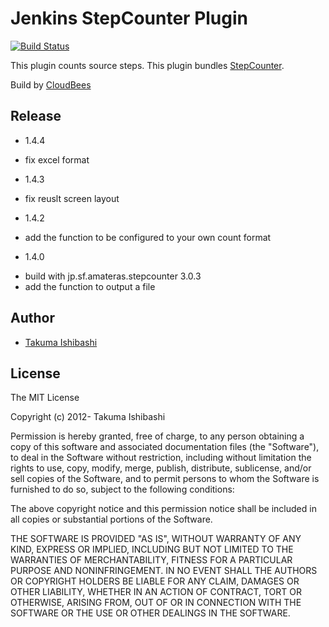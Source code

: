 Jenkins StepCounter Plugin
=======================================
[![Build Status](https://jenkins.ci.cloudbees.com/job/plugins/job/stepcounter-plugin/badge/icon)](https://jenkins.ci.cloudbees.com/job/plugins/job/stepcounter-plugin/)

This plugin counts source steps.
This plugin bundles [StepCounter](https://github.com/takezoe/stepcounter).

Build by [CloudBees](https://jenkins.ci.cloudbees.com/job/plugins/job/stepcounter-plugin/)

Release
---------------
* 1.4.4
 - fix excel format
* 1.4.3
 - fix reuslt screen layout
* 1.4.2
 - add the function to be configured to your own count format
* 1.4.0
 - build with jp.sf.amateras.stepcounter 3.0.3
 - add the function to output a file

Author
---------------
* [Takuma Ishibashi](https://github.com/takuma02141978)

License
---------------
The MIT License

Copyright (c) 2012- Takuma Ishibashi

Permission is hereby granted, free of charge, to any person obtaining a copy
of this software and associated documentation files (the "Software"), to deal
in the Software without restriction, including without limitation the rights
to use, copy, modify, merge, publish, distribute, sublicense, and/or sell
copies of the Software, and to permit persons to whom the Software is
furnished to do so, subject to the following conditions:

The above copyright notice and this permission notice shall be included in
all copies or substantial portions of the Software.

THE SOFTWARE IS PROVIDED "AS IS", WITHOUT WARRANTY OF ANY KIND, EXPRESS OR
IMPLIED, INCLUDING BUT NOT LIMITED TO THE WARRANTIES OF MERCHANTABILITY,
FITNESS FOR A PARTICULAR PURPOSE AND NONINFRINGEMENT. IN NO EVENT SHALL THE
AUTHORS OR COPYRIGHT HOLDERS BE LIABLE FOR ANY CLAIM, DAMAGES OR OTHER
LIABILITY, WHETHER IN AN ACTION OF CONTRACT, TORT OR OTHERWISE, ARISING FROM,
OUT OF OR IN CONNECTION WITH THE SOFTWARE OR THE USE OR OTHER DEALINGS IN
THE SOFTWARE.

